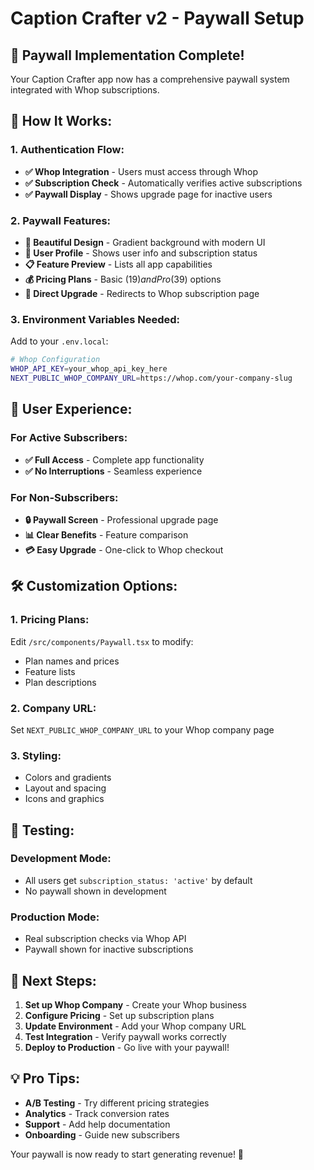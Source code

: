 # Caption Crafter v2 - Paywall Setup

## 🚀 **Paywall Implementation Complete!**

Your Caption Crafter app now has a comprehensive paywall system integrated with Whop subscriptions.

## 🔧 **How It Works:**

### **1. Authentication Flow:**
- **✅ Whop Integration** - Users must access through Whop
- **✅ Subscription Check** - Automatically verifies active subscriptions
- **✅ Paywall Display** - Shows upgrade page for inactive users

### **2. Paywall Features:**
- **🎨 Beautiful Design** - Gradient background with modern UI
- **👤 User Profile** - Shows user info and subscription status
- **📋 Feature Preview** - Lists all app capabilities
- **💰 Pricing Plans** - Basic ($19) and Pro ($39) options
- **🔗 Direct Upgrade** - Redirects to Whop subscription page

### **3. Environment Variables Needed:**
Add to your `.env.local`:
```bash
# Whop Configuration
WHOP_API_KEY=your_whop_api_key_here
NEXT_PUBLIC_WHOP_COMPANY_URL=https://whop.com/your-company-slug
```

## 🎯 **User Experience:**

### **For Active Subscribers:**
- **✅ Full Access** - Complete app functionality
- **✅ No Interruptions** - Seamless experience

### **For Non-Subscribers:**
- **🔒 Paywall Screen** - Professional upgrade page
- **📊 Clear Benefits** - Feature comparison
- **💳 Easy Upgrade** - One-click to Whop checkout

## 🛠 **Customization Options:**

### **1. Pricing Plans:**
Edit `/src/components/Paywall.tsx` to modify:
- Plan names and prices
- Feature lists
- Plan descriptions

### **2. Company URL:**
Set `NEXT_PUBLIC_WHOP_COMPANY_URL` to your Whop company page

### **3. Styling:**
- Colors and gradients
- Layout and spacing
- Icons and graphics

## 📱 **Testing:**

### **Development Mode:**
- All users get `subscription_status: 'active'` by default
- No paywall shown in development

### **Production Mode:**
- Real subscription checks via Whop API
- Paywall shown for inactive subscriptions

## 🚀 **Next Steps:**

1. **Set up Whop Company** - Create your Whop business
2. **Configure Pricing** - Set up subscription plans
3. **Update Environment** - Add your Whop company URL
4. **Test Integration** - Verify paywall works correctly
5. **Deploy to Production** - Go live with your paywall!

## 💡 **Pro Tips:**

- **A/B Testing** - Try different pricing strategies
- **Analytics** - Track conversion rates
- **Support** - Add help documentation
- **Onboarding** - Guide new subscribers

Your paywall is now ready to start generating revenue! 🎉

